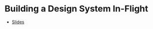# Building a Design System In-Flight

- [Slides](https://1drv.ms/p/s!AvUc1cvPrJnWvt12FYHj9L7wd06kdw)
